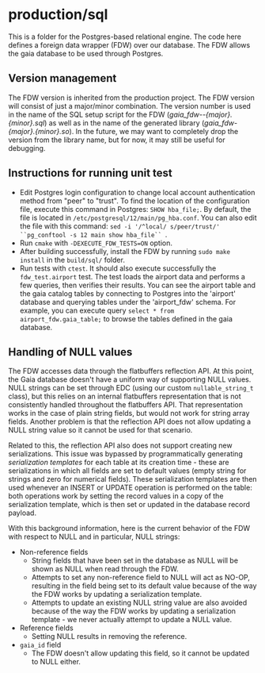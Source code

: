 # production/sql
This is a folder for the Postgres-based relational engine. The code here defines a foreign data wrapper (FDW) over our database. The FDW allows the gaia database to be used through Postgres.

## Version management

The FDW version is inherited from the production project. The FDW version will consist of just a major/minor combination. The version number is used in the name of the SQL setup script for the FDW (*gaia_fdw--{major}.{minor}.sql*) as well as in the name of the generated library (*gaia_fdw-{major}.{minor}.so*). In the future, we may want to completely drop the version from the library name, but for now, it may still be useful for debugging.

## Instructions for running unit test

* Edit Postgres login configuration to change local account authentication method from "peer" to "trust". To find the location of the configuration file, execute this command in Postgres: `SHOW hba_file;`. By default, the file is located in `/etc/postgresql/12/main/pg_hba.conf`. You can also edit the file with this command: `sed -i '/^local/ s/peer/trust/' ``pg_conftool -s 12 main show hba_file`` `.
* Run `cmake` with `-DEXECUTE_FDW_TESTS=ON` option.
* After building successfully, install the FDW by running `sudo make install` in the `build/sql/` folder.
* Run tests with `ctest`. It should also execute successfully the `fdw_test.airport` test. The test loads the airport data and performs a few queries, then verifies their results. You can see the airport table and the gaia catalog tables by connecting to Postgres into the 'airport' database and querying tables under the 'airport_fdw' schema. For example, you can execute query `select * from airport_fdw.gaia_table;` to browse the tables defined in the gaia database.

## Handling of NULL values

The FDW accesses data through the flatbuffers reflection API. At this point, the Gaia database doesn't have a uniform way of supporting NULL values. NULL strings can be set through EDC (using our custom `nullable_string_t` class), but this relies on an internal flatbuffers representation that is not consistently handled throughout the flatbuffers API. That representation works in the case of plain string fields, but would not work for string array fields. Another problem is that the reflection API does not allow updating a NULL string value so it cannot be used for that scenario.

Related to this, the reflection API also does not support creating new serializations. This issue was bypassed by programmatically generating *serialization templates* for each table at its creation time - these are serializations in which all fields are set to default values (empty string for strings and zero for numerical fields). These serialization templates are then used whenever an INSERT or UPDATE operation is performed on the table: both operations work by setting the record values in a copy of the serialization template, which is then set or updated in the database record payload.

With this background information, here is the current behavior of the FDW with respect to NULL and in particular, NULL strings:

* Non-reference fields
  * String fields that have been set in the database as NULL will be shown as NULL when read through the FDW.
  * Attempts to set any non-reference field to NULL will act as NO-OP, resulting in the field being set to its default value because of the way the FDW works by updating a serialization template.
  * Attempts to update an existing NULL string value are also avoided because of the way the FDW works by updating a serialization template - we never actually attempt to update a NULL value.
* Reference fields
  * Setting NULL results in removing the reference.
* `gaia_id` field
  * The FDW doesn't allow updating this field, so it cannot be updated to NULL either.
